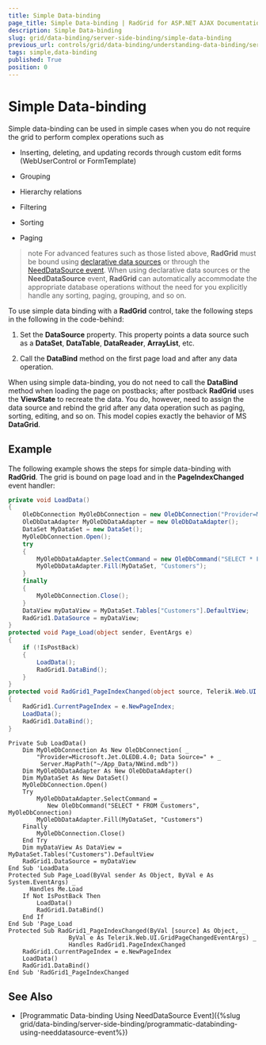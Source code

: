 ```yaml
---
title: Simple Data-binding
page_title: Simple Data-binding | RadGrid for ASP.NET AJAX Documentation
description: Simple Data-binding
slug: grid/data-binding/server-side-binding/simple-data-binding
previous_url: controls/grid/data-binding/understanding-data-binding/server-side-binding/simple-data-binding
tags: simple,data-binding
published: True
position: 0
---
```


# Simple Data-binding



Simple data-binding can be used in simple cases when you do not require the grid to perform complex operations such as

* Inserting, deleting, and updating records through custom edit forms (WebUserControl or FormTemplate)

* Grouping

* Hierarchy relations

* Filtering

* Sorting

* Paging

>note For advanced features such as those listed above, **RadGrid** must be bound using [declarative data sources](/controls/grid/data-binding/server-side-binding/declarative-datasource) or through the [NeedDataSource event](/controls/grid/data-binding/server-side-binding/programmatic-databinding-using-needdatasource-event). When using declarative data sources or the **NeedDataSource** event, **RadGrid** can automatically accommodate the appropriate database operations without the need for you explicitly handle any sorting, paging, grouping, and so on.
>


To use simple data binding with a **RadGrid** control, take the following steps in the following in the code-behind:

1. Set the **DataSource** property. This property points a data source such as a **DataSet**, **DataTable**, **DataReader**, **ArrayList**, etc.

1. Call the **DataBind** method on the first page load and after any data operation.

When using simple data-binding, you do not need to call the **DataBind** method when loading the page on postbacks; after postback **RadGrid** uses the **ViewState** to recreate the data. You do, however, need to assign the data source and rebind the grid after any data operation such as paging, sorting, editing, and so on. This model copies exactly the behavior of MS **DataGrid**.

## Example

The following example shows the steps for simple data-binding with **RadGrid**. The grid is bound on page load and in the **PageIndexChanged** event handler:



````C#
private void LoadData()
{
    OleDbConnection MyOleDbConnection = new OleDbConnection("Provider=Microsoft.Jet.OLEDB.4.0; Data Source=" + Server.MapPath("~/App_Data/NWind.mdb"));
    OleDbDataAdapter MyOleDbDataAdapter = new OleDbDataAdapter();
    DataSet MyDataSet = new DataSet();
    MyOleDbConnection.Open();
    try
    {
        MyOleDbDataAdapter.SelectCommand = new OleDbCommand("SELECT * FROM Customers", MyOleDbConnection);
        MyOleDbDataAdapter.Fill(MyDataSet, "Customers");
    }
    finally
    {
        MyOleDbConnection.Close();
    }
    DataView myDataView = MyDataSet.Tables["Customers"].DefaultView;
    RadGrid1.DataSource = myDataView;
}
protected void Page_Load(object sender, EventArgs e)
{
    if (!IsPostBack)
    {
        LoadData();
        RadGrid1.DataBind();
    }
}
protected void RadGrid1_PageIndexChanged(object source, Telerik.Web.UI.GridPageChangedEventArgs e)
{
    RadGrid1.CurrentPageIndex = e.NewPageIndex;
    LoadData();
    RadGrid1.DataBind();
}
````
````VB
Private Sub LoadData()
    Dim MyOleDbConnection As New OleDbConnection( _
        "Provider=Microsoft.Jet.OLEDB.4.0; Data Source=" + _
         Server.MapPath("~/App_Data/NWind.mdb"))
    Dim MyOleDbDataAdapter As New OleDbDataAdapter()
    Dim MyDataSet As New DataSet()
    MyOleDbConnection.Open()
    Try
        MyOleDbDataAdapter.SelectCommand = _
           New OleDbCommand("SELECT * FROM Customers", MyOleDbConnection)
        MyOleDbDataAdapter.Fill(MyDataSet, "Customers")
    Finally
        MyOleDbConnection.Close()
    End Try
    Dim myDataView As DataView = MyDataSet.Tables("Customers").DefaultView
    RadGrid1.DataSource = myDataView
End Sub 'LoadData
Protected Sub Page_Load(ByVal sender As Object, ByVal e As System.EventArgs) _
      Handles Me.Load
    If Not IsPostBack Then
        LoadData()
        RadGrid1.DataBind()
    End If
End Sub 'Page_Load
Protected Sub RadGrid1_PageIndexChanged(ByVal [source] As Object, _
                 ByVal e As Telerik.Web.UI.GridPageChangedEventArgs) _
                 Handles RadGrid1.PageIndexChanged
    RadGrid1.CurrentPageIndex = e.NewPageIndex
    LoadData()
    RadGrid1.DataBind()
End Sub 'RadGrid1_PageIndexChanged 
````


## See Also

 * [Programmatic Data-binding Using NeedDataSource Event]({%slug grid/data-binding/server-side-binding/programmatic-databinding-using-needdatasource-event%})
